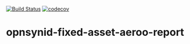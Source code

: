 [![Build Status](https://travis-ci.com/open-synergy/opnsynid-fixed-asset-aeroo-report.svg?branch=8.0)](https://travis-ci.com/open-synergy/8.0)
[![codecov](https://codecov.io/gh/open-synergy/opnsynid-fixed-asset-aeroo-report/branch/8.0}/graph/badge.svg)](https://codecov.io/gh/open-synergy/opnsynid-fixed-asset-aeroo-report)

# opnsynid-fixed-asset-aeroo-report

